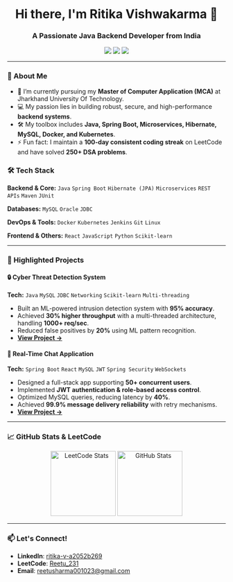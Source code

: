 <h1 align="center">Hi there, I'm Ritika Vishwakarma 👋</h1>
<h3 align="center">A Passionate Java Backend Developer from India</h3>

<p align="center">
  <a href="https://www.linkedin.com/in/ritika-v-a2052b269/"><img src="https://img.shields.io/badge/LinkedIn-0077B5?style=for-the-badge&logo=linkedin&logoColor=white"/></a>
  <a href="https://leetcode.com/u/Reetu_231/"><img src="https://img.shields.io/badge/LeetCode-FFA116?style=for-the-badge&logo=leetcode&logoColor=black"/></a>
  <a href="mailto:reetusharma001023@gmail.com"><img src="https://img.shields.io/badge/Gmail-D14836?style=for-the-badge&logo=gmail&logoColor=white"/></a>
</p>

---

### 🚀 About Me

- 🔭 I’m currently pursuing my **Master of Computer Application (MCA)** at Jharkhand University Of Technology.
- 💻 My passion lies in building robust, secure, and high-performance **backend systems**.
- 🛠️ My toolbox includes **Java, Spring Boot, Microservices, Hibernate, MySQL, Docker, and Kubernetes**.
- ⚡ Fun fact: I maintain a **100-day consistent coding streak** on LeetCode and have solved **250+ DSA problems**.

### 🛠️ Tech Stack

**Backend & Core:**
`Java` `Spring Boot` `Hibernate (JPA)` `Microservices` `REST APIs` `Maven` `JUnit`

**Databases:**
`MySQL` `Oracle` `JDBC`

**DevOps & Tools:**
`Docker` `Kubernetes` `Jenkins` `Git` `Linux`

**Frontend & Others:**
`React` `JavaScript` `Python` `Scikit-learn`

---

### 📌 Highlighted Projects

#### 🔒 Cyber Threat Detection System
**Tech:** `Java` `MySQL` `JDBC` `Networking` `Scikit-learn` `Multi-threading`
- Built an ML-powered intrusion detection system with **95% accuracy**.
- Achieved **30% higher throughput** with a multi-threaded architecture, handling **1000+ req/sec**.
- Reduced false positives by **20%** using ML pattern recognition.
- [**View Project →**](https://github.com/Ritu350/Cyber-Threat-Detection)

#### 💬 Real-Time Chat Application
**Tech:** `Spring Boot` `React` `MySQL` `JWT` `Spring Security` `WebSockets`
- Designed a full-stack app supporting **50+ concurrent users**.
- Implemented **JWT authentication & role-based access control**.
- Optimized MySQL queries, reducing latency by **40%**.
- Achieved **99.9% message delivery reliability** with retry mechanisms.
- [**View Project →**](https://github.com/Ritu350/Real-Time-Chat-Application)

---

### 📈 GitHub Stats & LeetCode

<p align="center">
  <img src="https://leetcard.jacoblin.cool/Reetu_231?theme=dark&font=Abel&ext=contest" height="150" alt="LeetCode Stats"/>
  <img src="https://github-readme-stats.vercel.app/api?username=Ritu350&show_icons=true&theme=radical" height="150" alt="GitHub Stats"/>
</p>

---

### 📫 Let's Connect!
- **LinkedIn**: [ritika-v-a2052b269](https://www.linkedin.com/in/ritika-v-a2052b269/)
- **LeetCode**: [Reetu_231](https://leetcode.com/u/Reetu_231/)
- **Email**: reetusharma001023@gmail.com

<!---
Ritu350/Ritu350 is a ✨ special ✨ repository because its `README.md` (this file) appears on your GitHub profile.
-->

